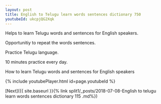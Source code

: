 ```yaml
---
layout: post
title: English to Telugu learn words sentences dictionary 750 
youtubeId: ukcpjQG2Xqk
---
```

 
 
Helps to learn Telugu words and sentences for English speakers.

Opportunitiy to repeat the words sentences. 

Practice Telugu language. 
 
10 minutes practice every day. 
 
How to learn Telugu words and sentences for English speakers 
 
{% include youtubePlayer.html id=page.youtubeId %}
 
 
[Next]({{ site.baseurl }}{% link  split1/_posts/2018-07-08-English to telugu learn words sentences dictionary 115 .md%})
 
